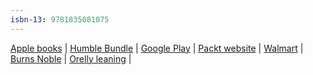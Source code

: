 ```yaml
---
isbn-13: 9781835081075
---
```


[Apple books](https://books.apple.com/us/book/burp-suite-cookbook/id1437659390) |
[Humble Bundle](https://www.humblebundle.com/books/it-management-taylor-francis-books?hmb_source=search_bar
) |
[Google Play](https://play.google.com/store/books/details/?id=xcJwDwAAQBAJ&hl=ja&gl=JP) |
[Packt website](https://www.packtpub.com/product/9781835081075) |
[Walmart](https://www.walmart.com/ip/9781835081075) |
[Burns Noble](https://www.barnesandnoble.com/w/?ean=9781835088616) |
[Orelly leaning](https://learning.oreilly.com/library/view/-/9781835081075) |


